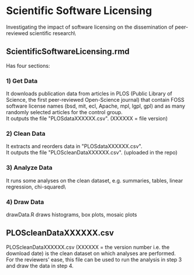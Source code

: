 # Scientific Software Licensing
Investigating the impact of software licensing on the dissemination of peer-reviewed scientific research\


## ScientificSoftwareLicensing.rmd 
Has four sections:
### 1) Get Data

It downloads publication data from articles in PLOS (Public Library of Science, the first peer-reviewed Open-Science journal) that contain FOSS software license names (bsd, mit, ecl, Apache, mpl, lgpl, gpl) and as many randomly selected articles for the control group. \
It outputs the file "PLOSdataXXXXXX.csv". (XXXXXX = file version)

### 2) Clean Data

It extracts and reorders data in "PLOSdataXXXXXX.csv".\
It outputs the file "PLOScleanDataXXXXXX.csv". (uploaded in the repo)

### 3) Analyze Data

It runs some analyses on the clean dataset, e.g. summaries, tables, linear regression, chi-squared\

### 4) Draw Data

drawData.R draws histograms, box plots, mosaic plots


## PLOScleanDataXXXXXX.csv

PLOScleanDataXXXXXX.csv (XXXXXX = the version number i.e. the download date) is the clean dataset on which analyses are performed.\
For the reviewers' ease, this file can be used to run the analysis in step 3 and draw the data in step 4.
